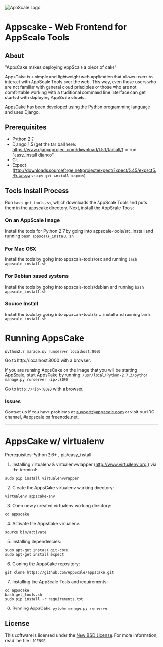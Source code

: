 ![AppScale Logo](http://www.appscale.com/img/appscale-logo.png)

# Appscake - Web Frontend for AppScale Tools #

## About ##

"AppsCake makes deploying AppScale a piece of cake"

AppsCake is a simple and lightweight web application that allows users to
interact with AppScale Tools over the web. This way, even those users who
are not familiar with general cloud principles or those who are not
comfortable working with a traditional command line interface can get
started with deploying AppScale clouds.

AppsCake has been developed using the Python programming language and uses Django.

## Prerequisites ##
- Python 2.7
- Django 1.5 (get the tar ball here: https://www.djangoproject.com/download/1.5.1/tarball/) or 
  run "easy_install django"
- Git
- Expect (http://downloads.sourceforge.net/project/expect/Expect/5.45/expect5.45.tar.gz or 
  ```apt-get install expect```)

## Tools Install Process ##
Run ```bash get_tools.sh```, which downloads the AppScale Tools and puts them in the
appscake directory. Next, install the AppScale Tools:

### On an AppScale Image ###
Install the tools for Python 2.7 by going into appscale-tools/src_install and running
```bash appscale_install.sh```

### For Mac OSX ###
Install the tools by going into appscale-tools/osx and running
```bash appscale_install.sh```

### For Debian based systems ###
Install the tools by going into appscale-tools/debian and running
```bash appscale_install.sh```

### Source Install ###
Install the tools by going into appscale-tools/src_install and running
```bash appscale_install.sh```

# Running AppsCake #
```python2.7 manage.py runserver localhost:8000```

Go to http://localhost:8000 with a browser. 

If you are running AppsCake on the image that you will be starting AppScale, start AppsCake by running:
```/usr/local/Python-2.7.3/python manage.py runserver <ip>:8090```

Go to `http://<ip>:8090` with a browser.

### Issues ###
Contact us if you have problems at support@appscale.com or visit our IRC channel, #appscale on freenode.net.

***

# AppsCake w/ virtualenv #
Prerequisites:Python 2.6+ , pip/easy_install

1. Installing virtualenv & virtualenvwrapper (http://www.virtualenv.org/) via the terminal:
```
sudo pip install virtualenvwrapper
```

2. Create the AppsCake virtualenv working directory:
```
virtualenv appscake-env
```

3. Open newly created virtualenv working directory:
```
cd appscake
```

4. Activate the AppsCake virtualenv.
```
source bin/activate
```

5. Installing dependencies:
```
sudo apt-get install git-core
sudo apt-get install expect
```

6. Cloning the AppsCake repository:
```
git clone https://github.com/AppScale/appscake.git
```

7. Installing the AppScale Tools and requirements:
```
cd appscake
bash get_tools.sh
sudo pip install -r requirements.txt
```

8. Running AppsCake:
```pytohn manage.py runserver```





License
-------
This software is licensed under the [New BSD License][BSD]. For more
information, read the file ``LICENSE``.

[BSD]: http://opensource.org/licenses/BSD-3-Clause

